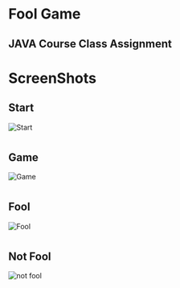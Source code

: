 # Fool Game

## JAVA Course Class Assignment

# ScreenShots
## Start
![Start](https://user-images.githubusercontent.com/36601513/58014308-6081db80-7b1a-11e9-9227-4fbb2ba22aa0.JPG)
#
## Game
![Game](https://user-images.githubusercontent.com/36601513/58014306-5fe94500-7b1a-11e9-9f77-d63913db7119.JPG)
#
## Fool
![Fool](https://user-images.githubusercontent.com/36601513/58014304-5fe94500-7b1a-11e9-92e9-7e72943b43aa.JPG)
#
## Not Fool
![not fool](https://user-images.githubusercontent.com/36601513/58014307-6081db80-7b1a-11e9-8d5f-267bc3f9ca12.JPG)
